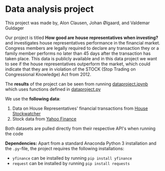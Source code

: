 # Data analysis project
This project was made by, Alon Clausen, Johan Ølgaard, and Valdemar Guldager

Our project is titled **How good are house representatives when investing?** and investigates house representatives performance in the financial market. Congress members are legally required to declare any transaction they or a family member performs no later than 45 days after the transaction has taken place. This data is publicly available and in this data project we want to see if the house representatives outperform the market, which could indicate that they are in violation of the STOCK (Stop Trading on Congressional Knowledge) Act from 2012.

The **results** of the project can be seen from running [dataproject.ipynb](dataproject.ipynb) which uses functions defined in [dataproject.py](dataproject.py)

We use the **following data**:

1. Data on House Representatives' financial transactions from [House Stockwatcher](housestockwatcher.com)
2. Stock data from [Yahoo Finance](https://finance.yahoo.com/)

Both datasets are pulled directly from their respective API's when running the code

**Dependencies:** Apart from a standard Anaconda Python 3 installation and the ``.py``-file, the project requires the following installations:
- ``yfinance`` can be installed by running ``pip install yfinance``
- ``request`` can be installed by running ``pip install requests``
